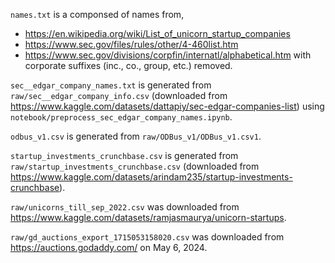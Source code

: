 `names.txt` is a componsed of names from,
* https://en.wikipedia.org/wiki/List_of_unicorn_startup_companies
* https://www.sec.gov/files/rules/other/4-460list.htm
* https://www.sec.gov/divisions/corpfin/internatl/alphabetical.htm
with corporate suffixes (inc., co., group, etc.) removed.

`sec__edgar_company_names.txt` is generated from
`raw/sec__edgar_company_info.csv`
(downloaded from
https://www.kaggle.com/datasets/dattapiy/sec-edgar-companies-list) using
`notebook/preprocess_sec_edgar_company_names.ipynb`.

`odbus_v1.csv` is generated from `raw/ODBus_v1/ODBus_v1.csv1`.

`startup_investments_crunchbase.csv` is generated from
`raw/startup_investments_crunchbase.csv` (downloaded from
https://www.kaggle.com/datasets/arindam235/startup-investments-crunchbase).

`raw/unicorns_till_sep_2022.csv` was downloaded from
https://www.kaggle.com/datasets/ramjasmaurya/unicorn-startups.

`raw/gd_auctions_export_1715053158020.csv` was downloaded from
https://auctions.godaddy.com/ on May 6, 2024.